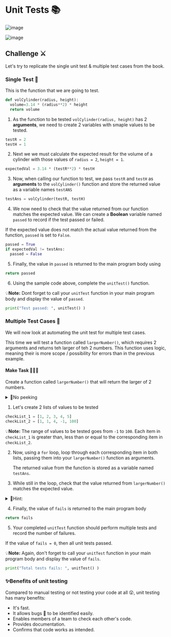 # Unit Tests 📚

![image](https://github.com/ross-bish/Section-7-Functions/assets/83789503/c895386e-1cac-4820-868e-9681a45343dd)

![image](https://github.com/ross-bish/Section-7-Functions/assets/83789503/db517c93-4930-4866-93e8-d141a0a28ad6)

## Challenge ⚔️

Let's try to replicate the single unit test & multiple test cases from the book.

### Single Test 📝
This is the function that we are going to test.

````py
def volCylinder(radius, height):
  volume=3.14 * (radius**2) * height
  return volume
````
1. As the function to be tested `volCylinder(radius, height)` has 2 **arguments**, we need to create 2 variables with smaple values to be tested.

````py
testR = 2
testH = 1
````

2. Next we we must calculate the expected result for the volume of a cylinder with those values of ``radius = 2``, ``height = 1``.

````py
expectedVal = 3.14 * (testR**2) * testH
````
3. Now, when calling our function to test, we pass `testR` and `testH` as **arguments** to the `volCylinder()` function and store the returned value as a variable names `testANS`

````py
testAns = volCylinder(testR, testH)
````

4. We now need to check that the value returned from our function matches the expected value. We can create a **Boolean** variable named `passed` to record if the test passed or failed.

If the expected value does not match the actual value returned from the function, `passed` is set to `False`.

````py
passed = True
if expectedVal != testAns:
  passed = False
````

5. Finally, the value in `passed` is returned to the main program body using
````py
return passed
````

6. Using the sample code above, complete the `unitTest()` function.

💡**Note:** Dont forget to call your `unitTest` function in your main program body and display the value of `passed`.

````py
print("Test passed: ", unitTest() )
````


### Multiple Test Cases 📝
We will now look at automating the unit test for multiple test cases.

This time we will test a function called `largerNumber()`, which requires 2 arguments and returns teh larger of teh 2 numbers. This function uses logic, meaning their is more scope / possibility for errors than in the previous example.

#### Make Task 👨🏽‍💻
Create a function called `largerNumber()` that will return the larger of 2 numbers.

<details>

  <summary>👀No peeking</summary>
  
````py
def largerNumber(num1, num2):
  if num1 > num2:
    return num1
  else:
    return num2

````

</details>

1. Let's create 2 lists of values to be tested

````py
checkList_1 = [1, 2, 3, 4, 5]
checkList_2 = [1, 1, 4, -1, 100]

````
💡**Note:** The range of values to be tested goes from `-1` to `100`. Each item in `checkList_1` is greater than, less than or equal to the corresponding item in `checkList_2`.

2. Now, using a `for` loop, loop through each corresponding item in both lists, passing them into your `largerNumber()` function as arguments.

   The returned value from the function is stored as a variable named `testAns`.

3. While still in the loop, check that the value returned from `largerNumber()` matches the expected value.

<details>

  <summary>👀Hint:</summary>
  
  Use a variable called `fails` as a counter to keep track of the number of test cases that fail (if any).

</details>
 
4. Finally, the value of `fails` is returned to the main program body

````py
return fails
````

5. Your completed `unitTest` function should perform multiple tests and record the number of failures.

If the value of `fails = 0`, then all unit tests passed. 

💡**Note:** Again, don't forget to call your `unitTest` function in your main program body and display the value of `fails`.

````py
print("Total tests fails: ", unitTest() )
````

### ✨Benefits of unit testing
Compared to manual testing or not testing your code at all 😲, unit testing has many benefits:
- It's fast.
- It allows bugs 🐛 to be identified easily.
- Enables members of a team to check each other's code.
- Provides documentation.
- Confirms that code works as intended.
